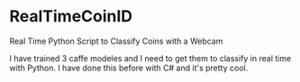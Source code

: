 # RealTimeCoinID
Real Time Python Script to Classify Coins with a Webcam

I have trained 3 caffe modeles and I need to get them to classify in real time with Python. I have done this before with C# and it's pretty cool. 
